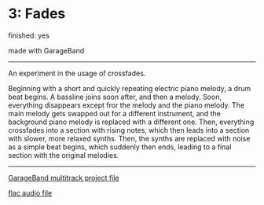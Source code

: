# 3: Fades

finished: yes

made with GarageBand

---

An experiment in the usage of crossfades.

Beginning with a short and quickly repeating electric piano melody, a drum beat begins.
A bassline joins soon after, and then a melody.
Soon, everything disappears except fror the melody and the piano melody.
The main melody gets swapped out for a different instrument, and the background piano melody is replaced with a different one.
Then, everything crossfades into a section with rising notes, which then leads into a section with slower, more relaxed synths.
Then, the synths are replaced with noise as a simple beat begins, which suddenly then ends, leading to a final section with the original melodies.


---
[GarageBand multitrack project file](files/fade.band)

[flac audio file](files/fade.flac)


